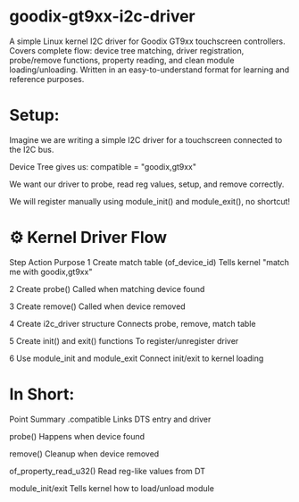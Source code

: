 # goodix-gt9xx-i2c-driver
A simple Linux kernel I2C driver for Goodix GT9xx touchscreen controllers.  Covers complete flow: device tree matching, driver registration, probe/remove functions, property reading, and clean module loading/unloading. Written in an easy-to-understand format for learning and reference purposes.


Setup:
=========

Imagine we are writing a simple I2C driver for a touchscreen connected to the I2C bus.

Device Tree gives us: compatible = "goodix,gt9xx"

We want our driver to probe, read reg values, setup, and remove correctly.

We will register manually using module_init() and module_exit(), no shortcut!



⚙️ Kernel Driver Flow
=======================


Step	Action	Purpose
1	Create match table (of_device_id)	Tells kernel "match me with goodix,gt9xx"

2	Create probe()	Called when matching device found

3	Create remove()	Called when device removed

4	Create i2c_driver structure	Connects probe, remove, match table

5	Create init() and exit() functions	To register/unregister driver

6	Use module_init and module_exit	Connect init/exit to kernel loading


In Short:
============


Point	Summary
.compatible	Links DTS entry and driver

probe()	Happens when device found

remove()	Cleanup when device removed

of_property_read_u32()	Read reg-like values from DT

module_init/exit	Tells kernel how to load/unload module


